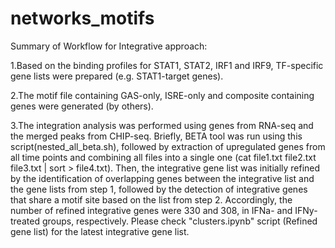 # networks_motifs

Summary of Workflow for Integrative approach:

1.Based on the binding profiles for STAT1, STAT2, IRF1 and IRF9, TF-specific gene lists were prepared (e.g. STAT1-target genes).

2.The motif file containing GAS-only, ISRE-only and composite containing genes were generated (by others).

3.The integration analysis was performed using genes from RNA-seq and the merged peaks from CHIP-seq. Briefly, BETA tool was run using this script(nested_all_beta.sh), followed by extraction of upregulated genes from all time points and combining all files into a single one (cat file1.txt file2.txt file3.txt | sort > file4.txt). Then, the integrative gene list was initially refined by the identification of overlapping genes between the integrative list and the gene lists from step 1, followed by the detection of integrative genes that share a motif site based on the list from step 2. Accordingly, the number of refined integrative genes were 330 and 308, in IFNa- and IFNy-treated groups, respectively. Please check "clusters.ipynb" script (Refined gene list) for the latest integrative gene list.



